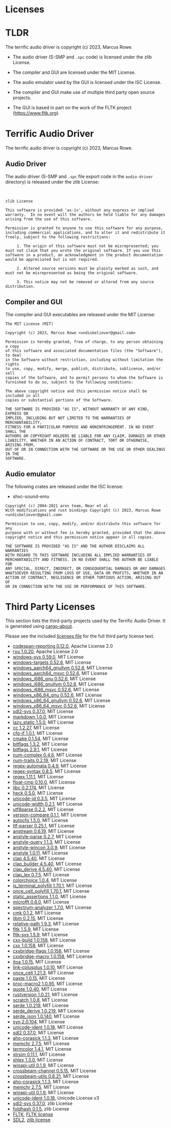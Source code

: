 Licenses
========


TLDR
====

The terrific audio driver is copyright (c) 2023, Marcus Rowe.

 * The audio driver (S-SMP and `.spc` code) is licensed under the zlib License.
 * The compiler and GUI are licensed under the MIT License.
 * The audio emulator used by the GUI is licensed under the ISC License.

 * The compiler and GUI make use of multiple third party open source projects.
 * The GUI is based in part on the work of the FLTK project (https://www.fltk.org).


Terrific Audio Driver
=====================

The terrific audio driver is copyright (c) 2023, Marcus Rowe.


Audio Driver
------------
The audio driver (S-SMP and `.spc` file export code in the `audio-driver` directory) is released under the zlib License:

<br/>

```
zlib License

This software is provided 'as-is', without any express or implied warranty.  In no event will the authors be held liable for any damages arising from the use of this software.

Permission is granted to anyone to use this software for any purpose, including commercial applications, and to alter it and redistribute it freely, subject to the following restrictions:

     1. The origin of this software must not be misrepresented; you must not claim that you wrote the original software. If you use this software in a product, an acknowledgment in the product documentation would be appreciated but is not required.

     2. Altered source versions must be plainly marked as such, and must not be misrepresented as being the original software.

     3. This notice may not be removed or altered from any source distribution.
```


Compiler and GUI
----------------

The compiler and GUI executables are released under the MIT License:

```
The MIT License (MIT)

Copyright (c) 2023, Marcus Rowe <undisbeliever@gmail.com>

Permission is hereby granted, free of charge, to any person obtaining a copy
of this software and associated documentation files (the "Software"), to deal
in the Software without restriction, including without limitation the rights
to use, copy, modify, merge, publish, distribute, sublicense, and/or sell
copies of the Software, and to permit persons to whom the Software is
furnished to do so, subject to the following conditions:

The above copyright notice and this permission notice shall be included in all
copies or substantial portions of the Software.

THE SOFTWARE IS PROVIDED "AS IS", WITHOUT WARRANTY OF ANY KIND, EXPRESS OR
IMPLIED, INCLUDING BUT NOT LIMITED TO THE WARRANTIES OF MERCHANTABILITY,
FITNESS FOR A PARTICULAR PURPOSE AND NONINFRINGEMENT. IN NO EVENT SHALL THE
AUTHORS OR COPYRIGHT HOLDERS BE LIABLE FOR ANY CLAIM, DAMAGES OR OTHER
LIABILITY, WHETHER IN AN ACTION OF CONTRACT, TORT OR OTHERWISE, ARISING FROM,
OUT OF OR IN CONNECTION WITH THE SOFTWARE OR THE USE OR OTHER DEALINGS IN THE
SOFTWARE.
```


Audio emulator
--------------

The following crates are released under the ISC license:
 * shvc-sound-emu


```
Copyright (c) 2004-2021 ares team, Near et al
With modifications and rust bindings Copyright (c) 2023, Marcus Rowe <undisbeliever@gmail.com>

Permission to use, copy, modify, and/or distribute this software for any
purpose with or without fee is hereby granted, provided that the above
copyright notice and this permission notice appear in all copies.

THE SOFTWARE IS PROVIDED "AS IS" AND THE AUTHOR DISCLAIMS ALL WARRANTIES
WITH REGARD TO THIS SOFTWARE INCLUDING ALL IMPLIED WARRANTIES OF
MERCHANTABILITY AND FITNESS. IN NO EVENT SHALL THE AUTHOR BE LIABLE FOR
ANY SPECIAL, DIRECT, INDIRECT, OR CONSEQUENTIAL DAMAGES OR ANY DAMAGES
WHATSOEVER RESULTING FROM LOSS OF USE, DATA OR PROFITS, WHETHER IN AN
ACTION OF CONTRACT, NEGLIGENCE OR OTHER TORTIOUS ACTION, ARISING OUT OF
OR IN CONNECTION WITH THE USE OR PERFORMANCE OF THIS SOFTWARE.
```


Third Party Licenses
====================
This section lists the third-party projects used by the Terrific Audio Driver.
It is generated using [cargo-about](https://embarkstudios.github.io/cargo-about/).

Please see the included [licenses file](licenses.md) for the full third party license text.

  * [codespan-reporting 0.12.0](https://github.com/brendanzab/codespan), Apache License 2.0
  * [ryu 1.0.20](https://github.com/dtolnay/ryu), Apache License 2.0
  * [windows-sys 0.59.0](https://github.com/microsoft/windows-rs), MIT License
  * [windows-targets 0.52.6](https://github.com/microsoft/windows-rs), MIT License
  * [windows_aarch64_gnullvm 0.52.6](https://github.com/microsoft/windows-rs), MIT License
  * [windows_aarch64_msvc 0.52.6](https://github.com/microsoft/windows-rs), MIT License
  * [windows_i686_gnu 0.52.6](https://github.com/microsoft/windows-rs), MIT License
  * [windows_i686_gnullvm 0.52.6](https://github.com/microsoft/windows-rs), MIT License
  * [windows_i686_msvc 0.52.6](https://github.com/microsoft/windows-rs), MIT License
  * [windows_x86_64_gnu 0.52.6](https://github.com/microsoft/windows-rs), MIT License
  * [windows_x86_64_gnullvm 0.52.6](https://github.com/microsoft/windows-rs), MIT License
  * [windows_x86_64_msvc 0.52.6](https://github.com/microsoft/windows-rs), MIT License
  * [sdl2-sys 0.37.0](https://github.com/rust-sdl2/rust-sdl2), MIT License
  * [markdown 1.0.0](https://github.com/wooorm/markdown-rs), MIT License
  * [lazy_static 1.5.0](https://github.com/rust-lang-nursery/lazy-static.rs), MIT License
  * [cc 1.2.27](https://github.com/rust-lang/cc-rs), MIT License
  * [cfg-if 1.0.1](https://github.com/rust-lang/cfg-if), MIT License
  * [cmake 0.1.54](https://github.com/rust-lang/cmake-rs), MIT License
  * [bitflags 1.3.2](https://github.com/bitflags/bitflags), MIT License
  * [bitflags 2.9.1](https://github.com/bitflags/bitflags), MIT License
  * [num-complex 0.4.6](https://github.com/rust-num/num-complex), MIT License
  * [num-traits 0.2.19](https://github.com/rust-num/num-traits), MIT License
  * [regex-automata 0.4.9](https://github.com/rust-lang/regex/tree/master/regex-automata), MIT License
  * [regex-syntax 0.8.5](https://github.com/rust-lang/regex/tree/master/regex-syntax), MIT License
  * [regex 1.11.1](https://github.com/rust-lang/regex), MIT License
  * [float-cmp 0.10.0](https://github.com/mikedilger/float-cmp), MIT License
  * [libc 0.2.174](https://github.com/rust-lang/libc), MIT License
  * [heck 0.5.0](https://github.com/withoutboats/heck), MIT License
  * [unicode-id 0.3.5](https://github.com/Boshen/unicode-id), MIT License
  * [unicode-width 0.2.1](https://github.com/unicode-rs/unicode-width), MIT License
  * [utf8parse 0.2.2](https://github.com/alacritty/vte), MIT License
  * [version-compare 0.1.1](https://gitlab.com/timvisee/version-compare), MIT License
  * [autocfg 1.5.0](https://github.com/cuviper/autocfg), MIT License
  * [ttf-parser 0.25.1](https://github.com/harfbuzz/ttf-parser), MIT License
  * [anstream 0.6.19](https://github.com/rust-cli/anstyle.git), MIT License
  * [anstyle-parse 0.2.7](https://github.com/rust-cli/anstyle.git), MIT License
  * [anstyle-query 1.1.3](https://github.com/rust-cli/anstyle.git), MIT License
  * [anstyle-wincon 3.0.9](https://github.com/rust-cli/anstyle.git), MIT License
  * [anstyle 1.0.11](https://github.com/rust-cli/anstyle.git), MIT License
  * [clap 4.5.40](https://github.com/clap-rs/clap), MIT License
  * [clap_builder 4.5.40](https://github.com/clap-rs/clap), MIT License
  * [clap_derive 4.5.40](https://github.com/clap-rs/clap), MIT License
  * [clap_lex 0.7.5](https://github.com/clap-rs/clap), MIT License
  * [colorchoice 1.0.4](https://github.com/rust-cli/anstyle.git), MIT License
  * [is_terminal_polyfill 1.70.1](https://github.com/polyfill-rs/is_terminal_polyfill), MIT License
  * [once_cell_polyfill 1.70.1](https://github.com/polyfill-rs/once_cell_polyfill), MIT License
  * [static_assertions 1.1.0](https://github.com/nvzqz/static-assertions-rs), MIT License
  * [microfft 0.6.0](https://gitlab.com/teskje/microfft-rs), MIT License
  * [spectrum-analyzer 1.7.0](https://github.com/phip1611/spectrum-analyzer), MIT License
  * [cmk 0.1.2](https://github.com/MoAlyousef/cmk), MIT License
  * [libm 0.2.15](https://github.com/rust-lang/compiler-builtins), MIT License
  * [relative-path 1.9.3](https://github.com/udoprog/relative-path), MIT License
  * [fltk 1.5.9](https://github.com/fltk-rs/fltk-rs), MIT License
  * [fltk-sys 1.5.9](https://github.com/fltk-rs/fltk-rs), MIT License
  * [cxx-build 1.0.158](https://github.com/dtolnay/cxx), MIT License
  * [cxx 1.0.158](https://github.com/dtolnay/cxx), MIT License
  * [cxxbridge-flags 1.0.158](https://github.com/dtolnay/cxx), MIT License
  * [cxxbridge-macro 1.0.158](https://github.com/dtolnay/cxx), MIT License
  * [itoa 1.0.15](https://github.com/dtolnay/itoa), MIT License
  * [link-cplusplus 1.0.10](https://github.com/dtolnay/link-cplusplus), MIT License
  * [once_cell 1.21.3](https://github.com/matklad/once_cell), MIT License
  * [paste 1.0.15](https://github.com/dtolnay/paste), MIT License
  * [proc-macro2 1.0.95](https://github.com/dtolnay/proc-macro2), MIT License
  * [quote 1.0.40](https://github.com/dtolnay/quote), MIT License
  * [rustversion 1.0.21](https://github.com/dtolnay/rustversion), MIT License
  * [scratch 1.0.8](https://github.com/dtolnay/scratch), MIT License
  * [serde 1.0.219](https://github.com/serde-rs/serde), MIT License
  * [serde_derive 1.0.219](https://github.com/serde-rs/serde), MIT License
  * [serde_json 1.0.140](https://github.com/serde-rs/json), MIT License
  * [syn 2.0.104](https://github.com/dtolnay/syn), MIT License
  * [unicode-ident 1.0.18](https://github.com/dtolnay/unicode-ident), MIT License
  * [sdl2 0.37.0](https://github.com/Rust-SDL2/rust-sdl2), MIT License
  * [aho-corasick 1.1.3](https://github.com/BurntSushi/aho-corasick), MIT License
  * [memchr 2.7.5](https://github.com/BurntSushi/memchr), MIT License
  * [termcolor 1.4.1](https://github.com/BurntSushi/termcolor), MIT License
  * [strsim 0.11.1](https://github.com/rapidfuzz/strsim-rs), MIT License
  * [shlex 1.3.0](https://github.com/comex/rust-shlex), MIT License
  * [winapi-util 0.1.9](https://github.com/BurntSushi/winapi-util), MIT License
  * [crossbeam-channel 0.5.15](https://github.com/crossbeam-rs/crossbeam), MIT License
  * [crossbeam-utils 0.8.21](https://github.com/crossbeam-rs/crossbeam), MIT License
  * [aho-corasick 1.1.3](https://github.com/BurntSushi/aho-corasick), MIT License
  * [memchr 2.7.5](https://github.com/BurntSushi/memchr), MIT License
  * [winapi-util 0.1.9](https://github.com/BurntSushi/winapi-util), MIT License
  * [unicode-ident 1.0.18](https://github.com/dtolnay/unicode-ident), Unicode License v3
  * [sdl2-sys 0.37.0](https://github.com/rust-sdl2/rust-sdl2), zlib License
  * [foldhash 0.1.5](https://github.com/orlp/foldhash), zlib License
  * [FLTK](https://www.fltk.org/), [FLTK license](https://www.fltk.org/doc-1.4/license.html)
  * [SDL2](https://libsdl.org/), [zlib license](https://www.libsdl.org/license.php)


